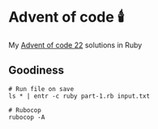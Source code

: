 # Advent of code 🕯️

My [Advent of code 22](https://adventofcode.com/2022) solutions in Ruby

## Goodiness
```
# Run file on save
ls * | entr -c ruby part-1.rb input.txt

# Rubocop
rubocop -A
```